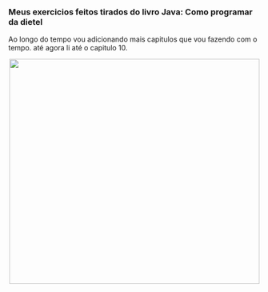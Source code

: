 ### **Meus exercicios feitos tirados do livro Java: Como programar da dietel**
 Ao longo do tempo vou adicionando mais capitulos que vou fazendo com o tempo. até agora li até o capitulo 10.
 
 <p align="center">
 <a href="https://www.amazon.com.br/Java%C2%AE-como-programar-Paul-Deitel/dp/8543004799"><img src="https://images-na.ssl-images-amazon.com/images/I/81y3ooptgLL.jpg" width="500", height="450" /></a>
 </p>
 
 
